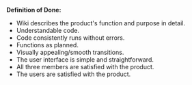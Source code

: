 **Definition of Done:**
- Wiki describes the product's function and purpose in detail.
- Understandable code.
- Code consistently runs without errors.
- Functions as planned.
- Visually appealing/smooth transitions.
- The user interface is simple and straightforward.
- All three members are satisfied with the product.
- The users are satisfied with the product.

